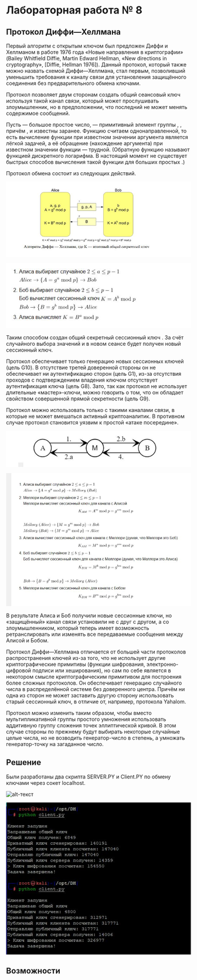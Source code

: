# Лабораторная работа № 8
##  Протокол Диффи—Хеллмана

Первый алгоритм с открытым ключом был предложен Диффи и Хеллманом в работе 1976 года «Новые направления в криптографии» (Bailey Whitfield Diffie, Martin Edward Hellman, «New directions in cryptography», [Diffie, Hellman 1976]). Данный протокол, который также можно назвать схемой Диффи—Хеллмана, стал первым, позволивший уменьшить требования к каналу связи для установления защищённого соединения без предварительного обмена ключами.

Протокол позволяет двум сторонам создать общий сеансовый ключ используя такой канал связи, который может прослушивать злоумышленник, но в предположении, что последний не может менять содержимое сообщений.

Пусть   — большое простое число,   — примитивный элемент группы  ,  , причём  ,   и   известны заранее. Функцию   считаем однонаправленной, то есть вычисление функции при известном значении аргумента является лёгкой задачей, а её обращение (нахождение аргумента) при известном значении функции — трудной. (Обратную функцию   называют функцией дискретного логарифма. В настоящий момент не существует быстрых способов вычисления такой функции для больших простых  .)

Протокол обмена состоит из следующих действий.

![alt-текст][L8-1G]

[L8-1G]:https://github.com/b00mmer/Lab_8/blob/main/DH.JPG "DH.jpg"


![alt-текст][L8-2G]

[L8-2G]:https://github.com/b00mmer/Lab_8/blob/main/DH1.JPG "DH1.jpg"


Таким способом создан общий секретный сессионный ключ  . За счёт случайного выбора значений   и   в новом сеансе будет получен новый сессионный ключ.

Протокол обеспечивает только генерацию новых сессионных ключей (цель G10). В отсутствие третей доверенной стороны он не обеспечивает ни аутентификацию сторон (цель G1), из-за отсутствия проходов с подтверждением владения ключом отсутствует аутентификация ключа (цель G8). Зато, так как протокол не использует длительные «мастер»-ключи, можно говорить о том, что он обладает свойством совершенной прямой секретности (цель G9).

Протокол можно использовать только с такими каналами связи, в которые не может вмешаться активный криптоаналитик. В противном случае протокол становится уязвим к простой «атаке посередине».


![alt-текст][L8-3G]

[L8-3G]:https://github.com/b00mmer/Lab_8/blob/main/DH_3_1.jpg "DH_3_1.jpg"



![alt-текст][L8-4G]

[L8-4G]:https://github.com/b00mmer/Lab_8/blob/main/DH2.JPG "DH2.jpg"



В результате Алиса и Боб получили новые сессионные ключи, но «защищённый» канал связи установили не с друг с другом, а со злоумышленником, который теперь имеет возможность ретранслировать или изменять все передаваемые сообщения между Алисой и Бобом.

Протокол Диффи—Хеллмана отличается от большей части протоколов распространения ключей из-за того, что не использует другие криптографические примитивы (функции шифрования, электронно-цифровой подписи или хеширования), но сам по себе является в некотором смысле криптографическим примитивом для построения более сложных протоколов. Он обеспечивает генерацию случайного числа в распределённой системе без доверенного центра. Причём ни одна из сторон не может заставить другую сторону использовать старый сессионный ключ, в отличие от, например, протокола Yahalom.

Протокол можно изменить таким образом, чтобы вместо мультипликативной группы простого умножения использовать аддитивную группу сложения точек эллиптической кривой. В этом случае стороны по прежнему будут выбирать некоторые случайные целые числа, но не возводить генератор-число в степень, а умножать генератор-точку на загаданное число.



##  Решение

 Были разработаны два скрипта SERVER.PY и Client.PY по обмену ключами через сокет localhost.
 
 
![alt-текст][L8-5G]

[L8-5G]:https://github.com/b00mmer/Lab_8/blob/main/srv.JPG "srv.jpg"


![alt-текст][L8-6G]

[L8-6G]:https://github.com/b00mmer/Lab_8/blob/main/cli.JPG "cli.jpg"


##  Возможности



